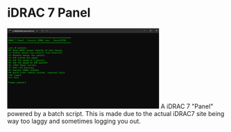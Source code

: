# iDRAC 7 Panel
<img align="bottom" src="https://github.com/Daniel224455/iDRAC-7-Panel/blob/main/pictures/iDRAC7Panel-MainMenu.png" width="350" alt="how the panel looks">
A iDRAC 7 "Panel" powered by a batch script. This is made due to the actual iDRAC7 site being way too laggy and sometimes logging you out.
